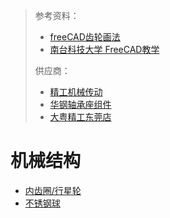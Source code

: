 > 参考资料：
>
> - [freeCAD齿轮画法](https://www.bilibili.com/video/BV1rK4y1b7WT/?spm_id_from=333.337.search-card.all.click&vd_source=b736aa3d7f0fdf47b59ea3021dc810ab)
> - [南台科技大学 FreeCAD教学](https://youtube.com/playlist?list=PLdrYbn8q6soMfeaGRczvvLAdBYIruMCdZ)
>
> 供应商：
>
> - [精工机械传动](https://item.taobao.com/item.htm?spm=a1z10.3-c-s.w4002-23103307398.10.44a56ef2Pd6d0c&id=628146002759#)
> - [华钢轴承座组件](https://item.taobao.com/item.htm?spm=a230r.1.14.108.70c3cbb2f9Hlxw&id=622420485089&ns=1&abbucket=10#detail)
> - [大粤精工东莞店](https://shop426836055.taobao.com/?spm=2013.1.1000126.2.755e5e7dTlXGui)

# 机械结构

- [内齿圈/行星轮](https://item.taobao.com/item.htm?spm=a230r.1.14.79.2e444cb4j0f6Oc&id=616804351508&ns=1&abbucket=10#detail)
- [不锈钢球](https://detail.tmall.com/item.htm?ali_refid=a3_420434_1006:1293410009:N:w4WCRS6QUB5JOz+2lf4ouQ==:fb3d4eb528aae3240fa8c346bcb0eb68&ali_trackid=1_fb3d4eb528aae3240fa8c346bcb0eb68&id=631612596426&spm=a230r.1.1957635.12)

